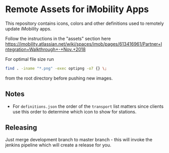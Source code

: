 # Remote Assets for iMobility Apps

This repository contains icons, colors and other definitions used to remotely
update iMobility apps.

Follow the instructions in the "assets" section here https://imobility.atlassian.net/wiki/spaces/imob/pages/613416961/Partner+Integration+Walkthrough+-+Nov.+2018

For optimal file size run

```bash
find . -iname "*.png" -exec optipng -o7 {} \;
```

from the root directory before pushing new images.

## Notes
- For `definitions.json` the order of the `transport` list matters since clients use this order to determine which icon to show for stations.

## Releasing

Just merge development branch to master branch - this will invoke 
the jenkins pipeline which will create a release for you.

